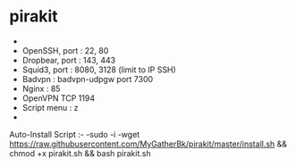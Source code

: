 # pirakit
-
- OpenSSH, port : 22, 80
- Dropbear, port : 143, 443
- Squid3, port : 8080, 3128 (limit to IP SSH)
- Badvpn   : badvpn-udpgw port 7300
- Nginx    : 85
- OpenVPN TCP 1194
- Script menu : z
-

Auto-Install Script :-
-sudo -i
-wget https://raw.githubusercontent.com/MyGatherBk/pirakit/master/install.sh && chmod +x pirakit.sh && bash pirakit.sh
